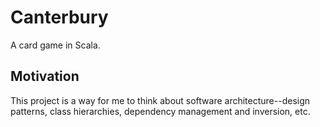 # Canterbury

A card game in Scala.

## Motivation

This project is a way for me to think about software architecture--design
patterns, class hierarchies, dependency management and inversion, etc.
